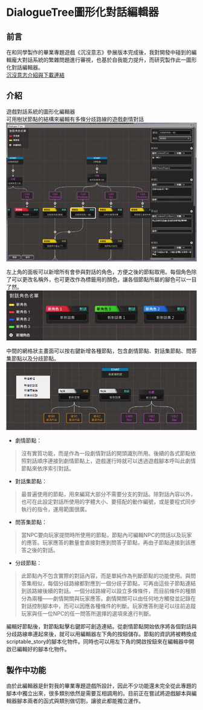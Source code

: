 DialogueTree圖形化對話編輯器
=====

## 前言
在和同學製作的畢業專題遊戲《沉沒意志》參展版本完成後，我對開發中碰到的編輯龐大對話系統的繁雜問題進行審視，也基於自我能力提升，而研究製作此一圖形化對話編輯器。\
[沉沒意志介紹與下載連結](https://kdkd44223.wixsite.com/website/blank-1)

## 介紹
遊戲對話系統的圖形化編輯器\
可用樹狀節點的結構來編輯有多條分歧路線的遊戲劇情對話\
![image](https://github.com/StupidBute/DialogueTree/blob/master/DialogueTree0.jpg)


左上角的面板可以新增所有會參與對話的角色，方便之後的節點取用。每個角色除了可以更改名稱外，也可更改作為標籤用的顏色，讓各個節點所屬的腳色可以一目了然。
![image](https://github.com/StupidBute/DialogueTree/blob/master/DialogueTree1.JPG)


中間的網格狀主畫面可以按右鍵新增各種節點，包含劇情節點、對話集節點、問答集節點以及分歧節點。
![image](https://github.com/StupidBute/DialogueTree/blob/cbfd62fd8a1365ef55c303fac495b46091054d94/DialogueTree2.jpg)

* 劇情節點：
>沒有實質功能，而是作為一段劇情對話的開頭識別所用。後續的各式節點依照對話順序連接到劇情節點上，遊戲運行時就可以透過遊戲腳本呼叫此劇情節點來依序索引對話。

* 對話集節點：
>最普遍使用的節點，用來編寫大部分不需要分支的對話。除對話內容以外，也可在此設定對話所使用的字體大小、要搭配的動作編號，或是要程式同步執行的指令，運用範圍很廣。

* 問答集節點：
>當NPC要向玩家提問時所使用的節點，節點內可編輯NPC的問話以及玩家的應答。玩家應答的數量會直接對應到問答子節點，再由子節點連接到該應答之後的對話。

* 分歧節點：
>此節點內不包含實際的對話內容，而是單純作為判斷節點的功能使用。與問答集相似，每個分歧路線都對應到一個分歧子節點，可再由這些子節點連結到該路線後續的對話。一個分歧路線可以設立多條條件，而目前條件的種類分為兩種——劇情開關與玩家應答。劇情開關可以由任何地方觸發並記錄在對話控制腳本中，而可以因應各種條件的判斷。玩家應答則是可以往前追蹤玩家與任一位NPC的任一問答所選擇的選項來進行判斷。


編輯好節點後，對節點點擊右鍵即可創造連結。從劇情節點開始依序將各個對話與分歧路線串連起來後，就可以用編輯器左下角的按鈕儲存。節點的資訊將被轉換成scriptable_story的腳本化物件。同時也可以用左下角的開啟按鈕來在編輯器中開啟已編輯好的腳本化物件。


## 製作中功能
由於此編輯器是針對我的畢業專題遊戲所設計，因此不少功能還未完全從此專題的腳本中獨立出來，很多類別依然是需要互相調用的。目前正在嘗試將遊戲腳本與編輯器腳本兩者的函式與類別做切割，讓彼此都能獨立運作。

